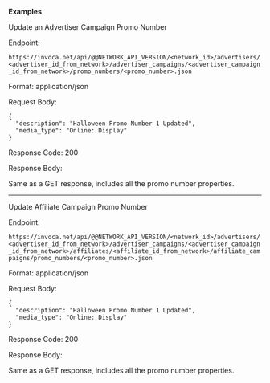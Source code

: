 **Examples**

Update an Advertiser Campaign Promo Number

Endpoint:

`https://invoca.net/api/@@NETWORK_API_VERSION/<network_id>/advertisers/<advertiser_id_from_network>/advertiser_campaigns/<advertiser_campaign_id_from_network>/promo_numbers/<promo_number>.json`

Format: application/json

Request Body:

    {
      "description": "Halloween Promo Number 1 Updated",
      "media_type": "Online: Display"
    }

Response Code: 200

Response Body:

Same as a GET response, includes all the promo number properties.

<hr>

Update Affiliate Campaign Promo Number

Endpoint:

`https://invoca.net/api/@@NETWORK_API_VERSION/<network_id>/advertisers/<advertiser_id_from_network>/advertiser_campaigns/<advertiser_campaign_id_from_network>/affiliates/<affiliate_id_from_network>/affiliate_campaigns/promo_numbers/<promo_number>.json`

Format: application/json

Request Body:

    {
      "description": "Halloween Promo Number 1 Updated",
      "media_type": "Online: Display"
    }

Response Code: 200

Response Body:

Same as a GET response, includes all the promo number properties.
